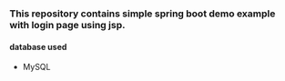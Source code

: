 
<h3> This repository contains simple spring boot demo example with login page using jsp.</h3>

<h4> database used</h4>
        <ul>
                <li> MySQL </li>
        </ul>
        
